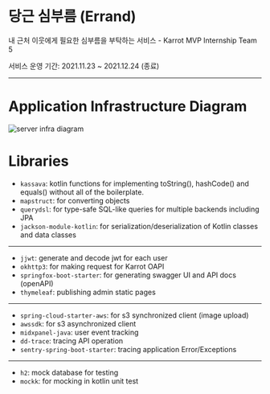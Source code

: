 # 당근 심부름 (Errand)

내 근처 이웃에게 필요한 심부름을 부탁하는 서비스 - Karrot MVP Internship Team 5

서비스 운영 기간: 2021.11.23 ~ 2021.12.24 (종료)

---

# Application Infrastructure Diagram

![server infra diagram](https://user-images.githubusercontent.com/61582017/150918327-7f01b91d-72d8-4a50-8706-cd7a091aafee.png)


# Libraries

- `kassava`: kotlin functions for implementing toString(), hashCode() and equals() without all of the boilerplate.
- `mapstruct`: for converting objects
- `querydsl`: for type-safe SQL-like queries for multiple backends including JPA
- `jackson-module-kotlin`: for serialization/deserialization of Kotlin classes and data classes

---

- `jjwt`: generate and decode jwt for each user
- `okhttp3`: for making request for Karrot OAPI
- `springfox-boot-starter`: for generating swagger UI and API docs (openAPI)
- `thymeleaf`: publishing admin static pages

---

- `spring-cloud-starter-aws`: for s3 synchronized client (image upload)
- `awssdk`: for s3 asynchronized client
- `midxpanel-java`: user event tracking
- `dd-trace`: tracing API operation
- `sentry-spring-boot-starter`: tracing application Error/Exceptions

---

- `h2`: mock database for testing
- `mockk`: for mocking in kotlin unit test

